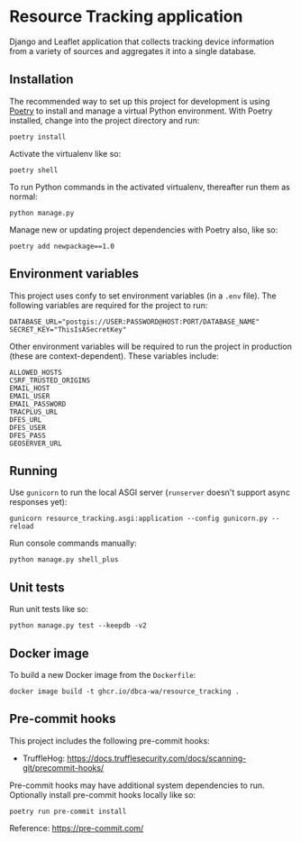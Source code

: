 # Resource Tracking application

Django and Leaflet application that collects tracking device information from a
variety of sources and aggregates it into a single database.

## Installation

The recommended way to set up this project for development is using
[Poetry](https://python-poetry.org/docs/) to install and manage a virtual Python
environment. With Poetry installed, change into the project directory and run:

    poetry install

Activate the virtualenv like so:

    poetry shell

To run Python commands in the activated virtualenv, thereafter run them as normal:

    python manage.py

Manage new or updating project dependencies with Poetry also, like so:

    poetry add newpackage==1.0

## Environment variables

This project uses confy to set environment variables (in a `.env` file).
The following variables are required for the project to run:

    DATABASE_URL="postgis://USER:PASSWORD@HOST:PORT/DATABASE_NAME"
    SECRET_KEY="ThisIsASecretKey"

Other environment variables will be required to run the project in production
(these are context-dependent). These variables include:

    ALLOWED_HOSTS
    CSRF_TRUSTED_ORIGINS
    EMAIL_HOST
    EMAIL_USER
    EMAIL_PASSWORD
    TRACPLUS_URL
    DFES_URL
    DFES_USER
    DFES_PASS
    GEOSERVER_URL

## Running

Use `gunicorn` to run the local ASGI server (`runserver` doesn't support async responses yet):

    gunicorn resource_tracking.asgi:application --config gunicorn.py --reload

Run console commands manually:

    python manage.py shell_plus

## Unit tests

Run unit tests like so:

    python manage.py test --keepdb -v2

## Docker image

To build a new Docker image from the `Dockerfile`:

    docker image build -t ghcr.io/dbca-wa/resource_tracking .

## Pre-commit hooks

This project includes the following pre-commit hooks:

- TruffleHog: <https://docs.trufflesecurity.com/docs/scanning-git/precommit-hooks/>

Pre-commit hooks may have additional system dependencies to run. Optionally
install pre-commit hooks locally like so:

    poetry run pre-commit install

Reference: <https://pre-commit.com/>
